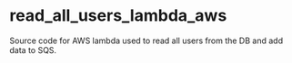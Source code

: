 # read_all_users_lambda_aws
Source code for AWS lambda used to read all users from the DB and add data to SQS.

